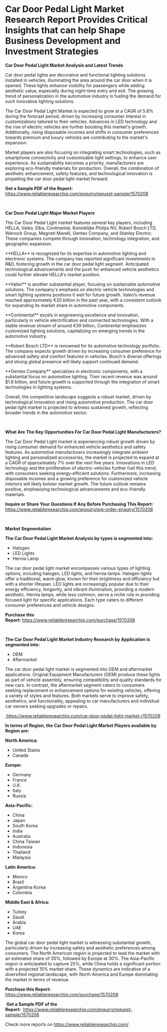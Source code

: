 <p><h1>Car Door Pedal Light Market Research Report Provides Critical Insights that can help Shape Business Development and Investment Strategies</h1></p><p><strong>Car Door Pedal Light Market Analysis and Latest Trends</strong></p>
<p><p>Car door pedal lights are decorative and functional lighting solutions installed in vehicles, illuminating the area around the car door when it is opened. These lights enhance visibility for passengers while adding aesthetic value, especially during night-time entry and exit. The growing trend of personalization in the automotive industry is fueling the demand for such innovative lighting solutions.</p><p>The Car Door Pedal Light Market is expected to grow at a CAGR of 5.8% during the forecast period, driven by increasing consumer interest in customizations tailored to their vehicles. Advances in LED technology and the rise of electric vehicles are further boosting this market's growth. Additionally, rising disposable incomes and shifts in consumer preferences towards premium and luxury vehicles are contributing to the market's expansion. </p><p>Market players are also focusing on integrating smart technologies, such as smartphone connectivity and customizable light settings, to enhance user experience. As sustainability becomes a priority, manufacturers are exploring eco-friendly materials for production. Overall, the combination of aesthetic enhancement, safety features, and technological innovation is propelling the car door pedal light market forward.</p></p>
<p><strong>Get a Sample PDF of the Report:&nbsp;</strong> <a href="https://www.reliableresearchiq.com/enquiry/request-sample/1570208?utm_campaign=2458&utm_medium=2&utm_source=Github&utm_content=ia&utm_term=25032025&utm_id=car-door-pedal-light">https://www.reliableresearchiq.com/enquiry/request-sample/1570208</a></p>
<p>&nbsp;</p>
<p><strong>Car Door Pedal Light Major Market Players</strong></p>
<p><p>The Car Door Pedal Light market features several key players, including HELLA, Valeo, Elba, Continental, Koninklijke Philips NV, Robert Bosch LTD, Warrock Group, Magneti Marelli, Gentex Company, and Stanley Electric. These companies compete through innovation, technology integration, and geographic expansion.</p><p>**HELLA** is recognized for its expertise in automotive lighting and electronic systems. The company has reported significant investments in R&D, fostering growth in the car door pedal light segment. Anticipated technological advancements and the push for enhanced vehicle aesthetics could further elevate HELLA's market position.</p><p>**Valeo** is another substantial player, focusing on sustainable automotive solutions. The company's emphasis on electric vehicle technologies and smart lighting systems positions it well for future growth. Valeo’s revenue reached approximately €20 billion in the past year, with a consistent outlook for expanding its market share in automotive components.</p><p>**Continental** excels in engineering excellence and innovation, particularly in vehicle electrification and connected technologies. With a stable revenue stream of around €39 billion, Continental emphasizes customized lighting solutions, capitalizing on emerging trends in the automotive industry.</p><p>**Robert Bosch LTD** is renowned for its automotive technology portfolio. The company expects growth driven by increasing consumer preference for advanced safety and comfort features in vehicles. Bosch's diverse offerings and strong global presence will likely support continued demand.</p><p>**Gentex Company** specializes in electronic components, with a substantial focus on automotive lighting. Their recent revenue was around $1.6 billion, and future growth is supported through the integration of smart technologies in lighting systems.</p><p>Overall, the competitive landscape suggests a robust market, driven by technological innovation and rising automotive production. The car door pedal light market is projected to witness sustained growth, reflecting broader trends in the automotive sector.</p></p>
<p>&nbsp;</p>
<p><strong>What Are The Key Opportunities For Car Door Pedal Light Manufacturers?</strong></p>
<p><p>The Car Door Pedal Light market is experiencing robust growth driven by rising consumer demand for enhanced vehicle aesthetics and safety features. As automotive manufacturers increasingly integrate ambient lighting and personalized accessories, the market is projected to expand at a CAGR of approximately 7% over the next five years. Innovations in LED technology and the proliferation of electric vehicles further fuel this trend, with consumers seeking energy-efficient solutions. Furthermore, increasing disposable incomes and a growing preference for customized vehicle interiors will likely bolster market growth. The future outlook remains positive, emphasizing technological advancements and eco-friendly materials.</p></p>
<p><strong>Inquire or Share Your Questions If Any Before Purchasing This Report:</strong> <a href="https://www.reliableresearchiq.com/enquiry/pre-order-enquiry/1570208?utm_campaign=2458&utm_medium=2&utm_source=Github&utm_content=ia&utm_term=25032025&utm_id=car-door-pedal-light">https://www.reliableresearchiq.com/enquiry/pre-order-enquiry/1570208</a></p>
<p>&nbsp;</p>
<p><strong>Market Segmentation</strong></p>
<p><strong>The Car Door Pedal Light Market Analysis by types is segmented into:</strong></p>
<p><ul><li>Halogen</li><li>LED Lights</li><li>Hernia Lamp</li></ul></p>
<p><p>The car door pedal light market encompasses various types of lighting options, including halogen, LED lights, and hernia lamps. Halogen lights offer a traditional, warm glow, known for their brightness and efficiency but with a shorter lifespan. LED lights are increasingly popular due to their energy efficiency, longevity, and vibrant illumination, providing a modern aesthetic. Hernia lamps, while less common, serve a niche role in providing focused light for specific applications. Each type caters to different consumer preferences and vehicle designs.</p></p>
<p><strong>Purchase this Report:&nbsp;</strong><a href="https://www.reliableresearchiq.com/purchase/1570208?utm_campaign=2458&utm_medium=2&utm_source=Github&utm_content=ia&utm_term=25032025&utm_id=car-door-pedal-light">https://www.reliableresearchiq.com/purchase/1570208</a></p>
<p>&nbsp;</p>
<p><strong>The Car Door Pedal Light Market Industry Research by Application is segmented into:</strong></p>
<p><ul><li>OEM</li><li>Aftermarket</li></ul></p>
<p><p>The car door pedal light market is segmented into OEM and aftermarket applications. Original Equipment Manufacturers (OEM) produce these lights as part of vehicle assembly, ensuring compatibility and quality standards for new cars. In contrast, the aftermarket segment caters to consumers seeking replacement or enhancement options for existing vehicles, offering a variety of styles and features. Both markets serve to improve safety, aesthetics, and functionality, appealing to car manufacturers and individual car owners seeking upgrades or repairs.</p></p>
<p><a href="https://www.reliableresearchiq.com/car-door-pedal-light-market-r1570208?utm_campaign=2458&utm_medium=2&utm_source=Github&utm_content=ia&utm_term=25032025&utm_id=car-door-pedal-light">&nbsp;https://www.reliableresearchiq.com/car-door-pedal-light-market-r1570208</a></p>
<p><strong>In terms of Region, the Car Door Pedal Light Market Players available by Region are:</strong></p>
<p>
    <p> <strong> North America: </strong>
        <ul>
            <li>United States</li>
            <li>Canada</li>
        </ul>
        </p> 
    <p> <strong> Europe: </strong>
        <ul>
            <li>Germany</li>
            <li>France</li>
            <li>U.K.</li>
            <li>Italy</li>
            <li>Russia</li>
        </ul>
        </p> 
    <p> <strong> Asia-Pacific: </strong>
        <ul>
            <li>China</li>
            <li>Japan</li>
            <li>South Korea</li>
            <li>India</li>
            <li>Australia</li>
            <li>China Taiwan</li>
            <li>Indonesia</li>
            <li>Thailand</li>
            <li>Malaysia</li>
        </ul>
        </p> 
    <p> <strong> Latin America: </strong>
        <ul>
            <li>Mexico</li>
            <li>Brazil</li>
            <li>Argentina Korea</li>
            <li>Colombia</li>
        </ul>
        </p> 
    <p> <strong> Middle East & Africa: </strong>
        <ul>
            <li>Turkey</li>
            <li>Saudi</li>
            <li>Arabia</li>
            <li>UAE</li>
            <li>Korea</li>
        </ul>
    </p>
    </p>
<p><p>The global car door pedal light market is witnessing substantial growth, particularly driven by increasing safety and aesthetic preferences among consumers. The North American region is projected to lead the market with an estimated share of 35%, followed by Europe at 30%. The Asia-Pacific region is anticipated to capture 25%, while China holds a significant portion with a projected 15% market share. These dynamics are indicative of a diversified regional landscape, with North America and Europe dominating the market in terms of revenue.</p></p>
<p><strong>Purchase this Report: </strong><a href="https://www.reliableresearchiq.com/purchase/1570208?utm_campaign=2458&utm_medium=2&utm_source=Github&utm_content=ia&utm_term=25032025&utm_id=car-door-pedal-light">https://www.reliableresearchiq.com/purchase/1570208</a></p>
<p>&nbsp;<strong>Get a Sample PDF of the Report:&nbsp;&nbsp;</strong><a href="https://www.reliableresearchiq.com/enquiry/request-sample/1570208?utm_campaign=2458&utm_medium=2&utm_source=Github&utm_content=ia&utm_term=25032025&utm_id=car-door-pedal-light">https://www.reliableresearchiq.com/enquiry/request-sample/1570208</a></p>
<p><strong></strong></p>
<p>Check more reports on <a href="https://www.reliableresearchiq.com/?utm_campaign=2458&utm_medium=2&utm_source=Github&utm_content=ia&utm_term=25032025&utm_id=car-door-pedal-light">https://www.reliableresearchiq.com/</a></p>